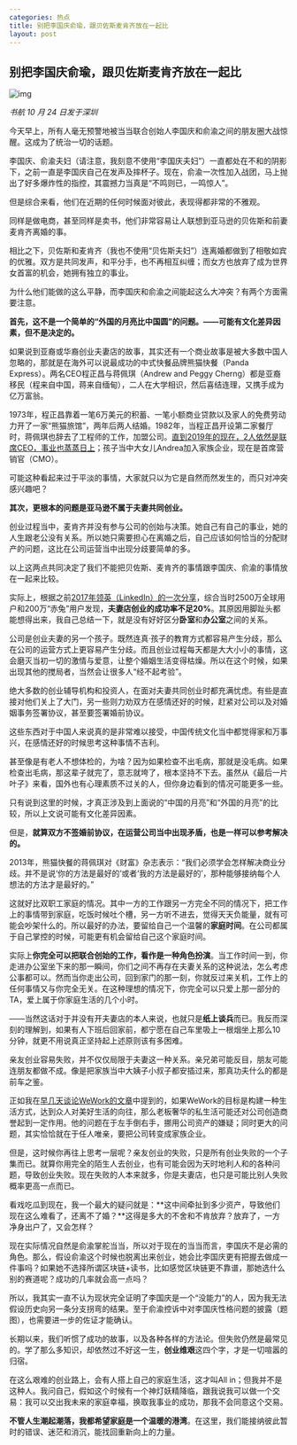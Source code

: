 ```yaml
---
categories: 热点
title: 别把李国庆俞瑜，跟贝佐斯麦肯齐放在一起比
layout: post
---
```


## 别把李国庆俞瑜，跟贝佐斯麦肯齐放在一起比

![img](/img/2019/10/liguoqing-yuyu.jpg)

 *书航 10 月 24 日发于深圳*

今天早上，所有人毫无预警地被当当联合创始人李国庆和俞渝之间的朋友圈大战惊醒。这成为了统治一切的话题。

李国庆、俞渝夫妇（请注意，我刻意不使用“李国庆夫妇”）一直都处在不和的阴影下，之前一直是李国庆自己在发声及摔杯子。现在，俞渝一次性加入战团，马上抛出了好多爆炸性的指控，其震撼力当真是“不鸣则已，一鸣惊人”。 

但是综合来看，他们在近期的任何时候面对彼此，表现得都非常的不雅观。 

同样是做电商，甚至同样是卖书，他们非常容易让人联想到亚马逊的贝佐斯和前妻麦肯齐离婚的事。

相比之下，贝佐斯和麦肯齐（我也不使用“贝佐斯夫妇”）连离婚都做到了相敬如宾的优雅。双方是共同发声，和平分手，也不再相互纠缠；而女方也放弃了成为世界女首富的机会，她拥有独立的事业。 

为什么他们能做的这么平静，而李国庆和俞渝之间能起这么大冲突？有两个方面需要注意。 

**首先，这不是一个简单的“外国的月亮比中国圆”的问题。——可能有文化差异因素，但不是决定的。**

如果说到亚裔或华裔创业夫妻店的故事，其实还有一个商业故事是被大多数中国人忽略的，那就是在海外可以说最成功的中式快餐品牌熊猫快餐（Panda Express）。两名CEO程正昌与蒋佩琪（Andrew and Peggy Cherng）都是亚裔移民（程来自中国，蒋来自缅甸），二人在大学相识，然后喜结连理，又携手成为亿万富翁。

1973年，程正昌靠着一笔6万美元的积蓄、一笔小额商业贷款以及家人的免费劳动力开了一家“熊猫旅馆”，两年后两人结婚。1982年，当程正昌开设第二家餐厅时，蒋佩琪也辞去了工程师的工作，加盟公司。[直到2019年的现在，2人依然是联席CEO，事业也蒸蒸日上](http://app.fortunechina.com/mobile/article/235227.htm)；孩子当中大女儿Andrea加入家族企业，现在是首席营销官（CMO）。

可能这种看起来过于平淡的事情，大家就只以为它是自然而然发生的，而只对冲突感兴趣吧？

**其次，更根本的问题是亚马逊不属于夫妻共同创业。**

创业过程当中，麦肯齐并没有参与公司的创始与决策。她自己有自己的事业，她的人生跟老公没有关系。所以她只需要担心在离婚之后，自己应该如何恰当的分配财产的问题，这比在公司运营当中出现分歧要简单的多。

以上这两点共同决定了我们不能把贝佐斯、麦肯齐的事情跟李国庆、俞渝的事情放在一起来比较。

实际上，根据之前[2017年领英（LinkedIn）的一次分享](http://www.cyzone.cn/article/153133.html)，综合当时2500万全球用户和200万“赤兔”用户发现，**夫妻店创业的成功率不足20%**。其原因用脚趾头都能想得出来，我自己总结一下，就是没有好好区分**卧室**和**办公室**之间的关系。

公司是创业夫妻的另一个孩子。既然连真·孩子的教育方式都容易产生分歧，那么在公司的运营方式上更容易产生分歧。而且创业过程每天都是大大小小的事情，这会磨灭当初一切的激情与爱意，让整个婚姻生活变得枯燥。所以在这个时候，如果出现其他的搅局者，当然会让很多人“经不起考验”。 

绝大多数的创业辅导机构和投资人，在面对夫妻共同创业时都充满忧虑。有些是直接对他们关上了大门，另一些则力劝双方在感情还好的时候，赶紧对公司以及对婚姻事务签署协议，甚至要签署婚前协议。 

这些东西对于中国人来说真的是非常难以接受，中国传统文化当中都觉得家和万事兴，在感情还好的时候思考这种事情不吉利。 

甚至像是有老人不想体检的，为啥？因为如果检查不出毛病，那就是没毛病。如果检查出毛病，那这辈子就完了，意志就垮了，根本坚持不下去。虽然从《最后一片叶子》来看，国外也有心理素质不过关的人，但你身边看到的情况可能更多一些。 

只有说到这里的时候，才真正涉及到上面说的“中国的月亮”和“外国的月亮”的比较，所以上文说可能有文化差异因素。 

但是，**就算双方不签婚前协议，在运营公司当中出现矛盾，也是一样可以参考解决的。**

2013年，熊猫快餐的蒋佩琪对《财富》杂志表示：“我们必须学会怎样解决商业分歧。并不是说‘你的方法是最好的’或者‘我的方法是最好的’，那种能够接纳每个人想法的方法才是最好的。” 

这就好比双职工家庭的情况。其中一方的工作跟另一方完全不同的情况下，把工作上的事情带到家庭，吃饭时候吐个槽，另一方听不进去，觉得天天负能量，就有可能会吵架什么的。所以最好的办法，要留给自己一个温馨的**家庭时间**。在公司都属于自己掌控的时候，可能更有机会留给自己这个家庭时间。 

实际上**你完全可以把联合创始的工作，看作是一种角色扮演**。当工作时间一到，你走进办公室坐下来的那一瞬间，你们之间不再存在夫妻关系的这种说法，怎么考虑公事都可以。然而当你走出公司，回到家门的那一刻，你就反过来关机，工作上的任何事情又与你完全无关。在这种理想的情况下，你完全可以只爱上那一部分的TA，爱上属于你家庭生活的几个小时。 

——当然这话对于并没有开夫妻店的本人来说，也就只是**纸上谈兵**而已。我反而深刻的理解到，如果有人下班后回家前，都宁愿在自己车里吸上一根烟坐上那么10分钟，就更不用说真正坚持起上述原则该有多困难。 

亲友创业容易失败，并不仅仅局限于夫妻这一种关系。亲兄弟可能反目，朋友可能连朋友都做不成。像是把家族当中大姨子小叔子都安插过来，那真功夫什么的都是前车之鉴。 

正如我在[早几天谈论WeWork的文章](http://mp.weixin.qq.com/s?__biz=MjM5Mjg1ODIxMQ==&mid=2650660856&idx=1&sn=8b2523950d148fb03683a241b8aee75b&chksm=be9696f489e11fe25dde50a54b76a8533a7bd31798e3089091bfa8af6e4550bac62cb24caf05&scene=21#wechat_redirect)中提到的，如果WeWork的目标是构建一种生活方式，达到众人对美好生活的向往，那么老板奢华的私生活可能还对公司创造商誉起到一定作用。他的问题在于左手倒右手，挪用公司资产的嫌疑；同时更大的问题，其实恰恰就在于任人唯亲，要把公司转变成家族企业。

但是，这时候你再往上思考一层呢？亲友创业的失败，只是所有创业失败的一个子集而已。就算你用完全的陌生人去创业，也有可能会因为天时地利人和的各种问题，导致创业失败。现在失败的人本来就多，你是夫妻店，也只是可能比别人失败概率更高一点而已。 

看戏吃瓜到现在，我一个最大的疑问就是：**这中间牵扯到多少资产，导致他们现在这么难看了，还离不了婚？**这得是多大的不舍和不肯放弃？放弃了，一方净身出户了，又会怎样？ 

现在实际情况自然是俞渝掌舵当当，所以对于现在的当当而言，李国庆不是必需的角色。那么，假设俞渝这个时候也脱离出来创业，她会比李国庆更有把握去做成一件事吗？如果她不选择所谓区块链+读书，比如感觉区块链更不靠谱，那她选什么别的赛道呢？成功的几率就会高一点吗？ 

所以，我其实一直不认为现状完全证明了李国庆是一个“没能力”的人，因为我无法假设历史向另一条分支拐弯的结果。至于俞渝控诉中对李国庆性格问题的披露（题图），也需要进一步的佐证才能确认。 

长期以来，我们听惯了成功的故事，以及各种各样的方法论。但失败仍然是最常见的。学了那么多知识，却依然过不好这一生，**创业维艰**这四个字，才是一切喧嚣的归宿。 

在这么艰难的创业路上，会有人搭上自己的家庭生活，这才叫All in；但我并不是这种人。我问自己，假如这个时候有一个神灯妖精降临，跟我说我可以做一个交易：我可以交出我未来的家庭幸福，换取我事业的成功，那我不会同意这个交易。 

**不管人生潮起潮落，我都希望家庭是一个温暖的港湾**。在这里，我们能接纳彼此暂时的错误、迷茫和消沉，能找回重新向上的力量。